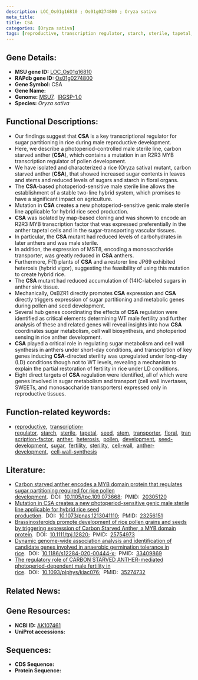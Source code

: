 ```yaml
---
description: LOC_Os01g16810 ; Os01g0274800 ; Oryza sativa
meta_title:
title: CSA
categories: [Oryza sativa]
tags: [reproductive, transcription regulator, starch, sterile, tapetal, seed, stem, transporter, floral, transcription factor, anther, heterosis, pollen, development, seed development, sugar, fertility, sterility, cell wall, anther development, cell wall synthesis]
---
```


## Gene Details:
- **MSU gene ID:** [LOC_Os01g16810](http://rice.uga.edu/cgi-bin/ORF_infopage.cgi?orf=LOC_Os01g16810)  
- **RAPdb gene ID:** [Os01g0274800](https://rapdb.dna.affrc.go.jp/locus/?name=Os01g0274800)  
- **Gene Symbol:** CSA
- **Gene Name:**
- **Genome:**  [MSU7](http://rice.uga.edu/),&nbsp;&nbsp;[IRGSP-1.0](https://rapdb.dna.affrc.go.jp/download/irgsp1.html)
- **Species:** *Oryza sativa*

## Functional Descriptions:
   - Our findings suggest that **CSA** is a key transcriptional regulator for sugar partitioning in rice during male reproductive development.
   - Here, we describe a photoperiod-controlled male sterile line, carbon starved anther (**CSA**), which contains a mutation in an R2R3 MYB transcription regulator of pollen development.
   - We have isolated and characterized a rice (Oryza sativa) mutant, carbon starved anther (**CSA**), that showed increased sugar contents in leaves and stems and reduced levels of sugars and starch in floral organs.
   - The **CSA**-based photoperiod-sensitive male sterile line allows the establishment of a stable two-line hybrid system, which promises to have a significant impact on agriculture.
   - Mutation in **CSA** creates a new photoperiod-sensitive genic male sterile line applicable for hybrid rice seed production.
   - **CSA** was isolated by map-based cloning and was shown to encode an R2R3 MYB transcription factor that was expressed preferentially in the anther tapetal cells and in the sugar-transporting vascular tissues.
   - In particular, the **CSA** mutant had reduced levels of carbohydrates in later anthers and was male sterile.
   - In addition, the expression of MST8, encoding a monosaccharide transporter, was greatly reduced in **CSA** anthers.
   - Furthermore, F(1) plants of **CSA** and a restorer line JP69 exhibited heterosis (hybrid vigor), suggesting the feasibility of using this mutation to create hybrid rice.
   - The **CSA** mutant had reduced accumulation of (14)C-labeled sugars in anther sink tissue.
   - Mechanically, OsBZR1 directly promotes **CSA** expression and **CSA** directly triggers expression of sugar partitioning and metabolic genes during pollen and seed development.
   - Several hub genes coordinating the effects of **CSA** regulation were identified as critical elements determining WT male fertility and further analysis of these and related genes will reveal insights into how **CSA** coordinates sugar metabolism, cell wall biosynthesis, and photoperiod sensing in rice anther development.
   - **CSA** played a critical role in regulating sugar metabolism and cell wall synthesis in anthers under short-day conditions, and transcription of key genes inducing **CSA**-directed sterility was upregulated under long-day (LD) conditions though not to WT levels, revealing a mechanism to explain the partial restoration of fertility in rice under LD conditions.
   - Eight direct targets of **CSA** regulation were identified, all of which were genes involved in sugar metabolism and transport (cell wall invertases, SWEETs, and monosaccharide transporters) expressed only in reproductive tissues.

## Function-related keywords:
   - [reproductive](/tags/reproductive/),&nbsp;&nbsp;[transcription-regulator](/tags/transcription-regulator/),&nbsp;&nbsp;[starch](/tags/starch/),&nbsp;&nbsp;[sterile](/tags/sterile/),&nbsp;&nbsp;[tapetal](/tags/tapetal/),&nbsp;&nbsp;[seed](/tags/seed/),&nbsp;&nbsp;[stem](/tags/stem/),&nbsp;&nbsp;[transporter](/tags/transporter/),&nbsp;&nbsp;[floral](/tags/floral/),&nbsp;&nbsp;[transcription-factor](/tags/transcription-factor/),&nbsp;&nbsp;[anther](/tags/anther/),&nbsp;&nbsp;[heterosis](/tags/heterosis/),&nbsp;&nbsp;[pollen](/tags/pollen/),&nbsp;&nbsp;[development](/tags/development/),&nbsp;&nbsp;[seed-development](/tags/seed-development/),&nbsp;&nbsp;[sugar](/tags/sugar/),&nbsp;&nbsp;[fertility](/tags/fertility/),&nbsp;&nbsp;[sterility](/tags/sterility/),&nbsp;&nbsp;[cell-wall](/tags/cell-wall/),&nbsp;&nbsp;[anther-development](/tags/anther-development/),&nbsp;&nbsp;[cell-wall-synthesis](/tags/cell-wall-synthesis/)

## Literature:
   - [Carbon starved anther encodes a MYB domain protein that regulates sugar partitioning required for rice pollen development](https://www.doi.org/10.1105/tpc.109.073668).&nbsp;&nbsp;DOI:&nbsp;&nbsp;[10.1105/tpc.109.073668](https://www.doi.org/10.1105/tpc.109.073668);&nbsp;&nbsp;PMID:&nbsp;&nbsp;[20305120](https://pubmed.ncbi.nlm.nih.gov/20305120/)
   - [Mutation in CSA creates a new photoperiod-sensitive genic male sterile line applicable for hybrid rice seed production](https://www.doi.org/10.1073/pnas.1213041110).&nbsp;&nbsp;DOI:&nbsp;&nbsp;[10.1073/pnas.1213041110](https://www.doi.org/10.1073/pnas.1213041110);&nbsp;&nbsp;PMID:&nbsp;&nbsp;[23256151](https://pubmed.ncbi.nlm.nih.gov/23256151/)
   - [Brassinosteroids promote development of rice pollen grains and seeds by triggering expression of Carbon Starved Anther, a MYB domain protein](https://www.doi.org/10.1111/tpj.12820).&nbsp;&nbsp;DOI:&nbsp;&nbsp;[10.1111/tpj.12820](https://www.doi.org/10.1111/tpj.12820);&nbsp;&nbsp;PMID:&nbsp;&nbsp;[25754973](https://pubmed.ncbi.nlm.nih.gov/25754973/)
   - [Dynamic genome-wide association analysis and identification of candidate genes involved in anaerobic germination tolerance in rice](https://www.doi.org/10.1186/s12284-020-00444-x).&nbsp;&nbsp;DOI:&nbsp;&nbsp;[10.1186/s12284-020-00444-x](https://www.doi.org/10.1186/s12284-020-00444-x);&nbsp;&nbsp;PMID:&nbsp;&nbsp;[33409869](https://pubmed.ncbi.nlm.nih.gov/33409869/)
   - [The regulatory role of CARBON STARVED ANTHER-mediated photoperiod-dependent male fertility in rice](https://www.doi.org/10.1093/plphys/kiac076).&nbsp;&nbsp;DOI:&nbsp;&nbsp;[10.1093/plphys/kiac076](https://www.doi.org/10.1093/plphys/kiac076);&nbsp;&nbsp;PMID:&nbsp;&nbsp;[35274732](https://pubmed.ncbi.nlm.nih.gov/35274732/)

## Related News:

## Gene Resources:
- **NCBI ID:**  [AK107461](http://www.ncbi.nlm.nih.gov/nuccore/AK107461)
- **UniProt accessions:** [](https://www.uniprot.org/uniprotkb//entry)

## Sequences:
- **CDS Sequence:**
- **Protein Sequence:**
